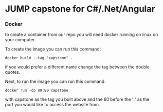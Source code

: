 # JUMP capstone for C#/.Net/Angular

### Docker

to create a container from our repo you will need docker running on linux on your computer. 

To create the image you can run this command:

    docker build --tag "capstone" .

if you would prefer a different name change the tag between the double quotes.

Next, to run the image you can run this command:

    docker run -dp 80:80 capstone


    

with capstone as the tag you built above and the 80 before the ':' as the port you would like to access the website from. 

